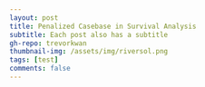 ```yaml
---
layout: post
title: Penalized Casebase in Survival Analysis
subtitle: Each post also has a subtitle
gh-repo: trevorkwan
thumbnail-img: /assets/img/riversol.png
tags: [test]
comments: false
---
```


